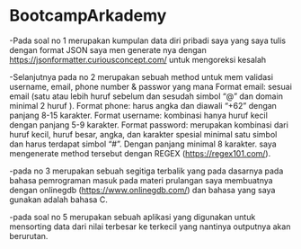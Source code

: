 # BootcampArkademy
-Pada soal no 1 merupakan kumpulan data diri pribadi saya yang saya tulis dengan format JSON
saya men generate nya dengan https://jsonformatter.curiousconcept.com/ untuk mengoreksi kesalah

-Selanjutnya pada no 2 merupakan sebuah method untuk mem validasi username, email, phone number & passwor
 yang mana Format email: sesuai email (satu atau lebih huruf sebelum dan sesudah simbol “@” dan domain minimal 2 huruf ).
 Format phone: harus angka dan diawali “+62” dengan panjang 8-15 karakter.
 Format username: kombinasi hanya huruf kecil dengan panjang 5-9 karakter.
 Format password: merupakan kombinasi dari huruf kecil, huruf besar, angka, dan karakter spesial minimal satu simbol dan harus   terdapat simbol “#”. Dengan panjang minimal 8 karakter.
 saya mengenerate method tersebut dengan REGEX (https://regex101.com/).
 
 -pada no 3 merupakan sebuah segitiga terbalik yang pada dasarnya pada bahasa pemrograman masuk pada materi prulangan saya   membuatnya dengan onlinegdb (https://www.onlinegdb.com/) dan bahasa yang saya gunakan adalah bahasa C.
 
 -pada soal no 5 merupakan sebuah aplikasi yang digunakan untuk mensorting data dari nilai terbesar ke terkecil yang nantinya outputnya akan berurutan.

